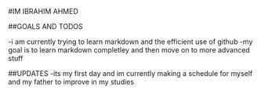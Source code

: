 #IM IBRAHIM AHMED 

##GOALS AND TODOS

-i am currently trying to learn markdown and the efficient use of github
-my goal is to learn markdown completley and then move on to more advanced stuff

##UPDATES
-its my first day and im currently making a schedule for myself and my father to improve in my studies

